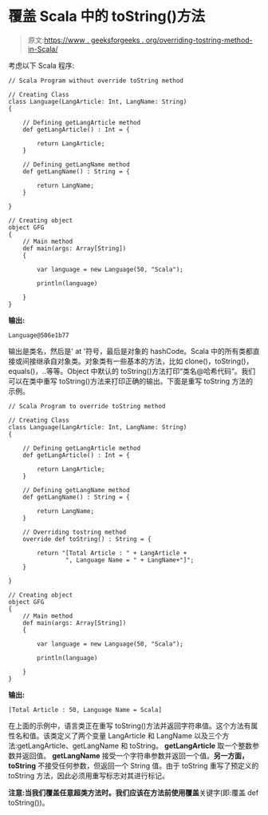 # 覆盖 Scala 中的 toString()方法

> 原文:[https://www . geeksforgeeks . org/overriding-tostring-method-in-Scala/](https://www.geeksforgeeks.org/overriding-tostring-method-in-scala/)

考虑以下 Scala 程序:

```
// Scala Program without override toString method

// Creating Class
class Language(LangArticle: Int, LangName: String) 
{

    // Defining getLangArticle method
    def getLangArticle() : Int = {

        return LangArticle;
    }

    // Defining getLangName method
    def getLangName() : String = {

        return LangName;
    }

}

// Creating object
object GFG 
{
    // Main method
    def main(args: Array[String])
    {

        var language = new Language(50, "Scala");

        println(language)

    }
}
```

**输出:**

```
Language@506e1b77

```

输出是类名，然后是' at '符号，最后是对象的 hashCode。Scala 中的所有类都直接或间接继承自对象类。对象类有一些基本的方法，比如 clone()，toString()，equals()，..等等。Object 中默认的 toString()方法打印“类名@哈希代码”。我们可以在类中重写 toString()方法来打印正确的输出。下面是重写 toString 方法的示例。

```
// Scala Program to override toString method

// Creating Class
class Language(LangArticle: Int, LangName: String) 
{

    // Defining getLangArticle method
    def getLangArticle() : Int = {

        return LangArticle;
    }

    // Defining getLangName method
    def getLangName() : String = {

        return LangName;
    }

    // Overriding tostring method
    override def toString() : String = {

        return "[Total Article : " + LangArticle + 
                ", Language Name = " + LangName+"]";
    }

}

// Creating object
object GFG 
{
    // Main method
    def main(args: Array[String])
    {

        var language = new Language(50, "Scala");

        println(language)

    }
}
```

**输出:**

```
[Total Article : 50, Language Name = Scala]

```

在上面的示例中，语言类正在重写 toString()方法并返回字符串值。这个方法有属性名和值。该类定义了两个变量 LangArticle 和 LangName 以及三个方法:getLangArticle、getLangName 和 toString。 **getLangArticle** 取一个整数参数并返回值。 **getLangName** 接受一个字符串参数并返回一个值。**另一方面，toString** 不接受任何参数，但返回一个 String 值。由于 toString 重写了预定义的 toString 方法，因此必须用重写标志对其进行标记。

**注意:**当我们覆盖任意超类方法时。我们应该在方法前使用**覆盖**关键字(即:覆盖 def toString())。